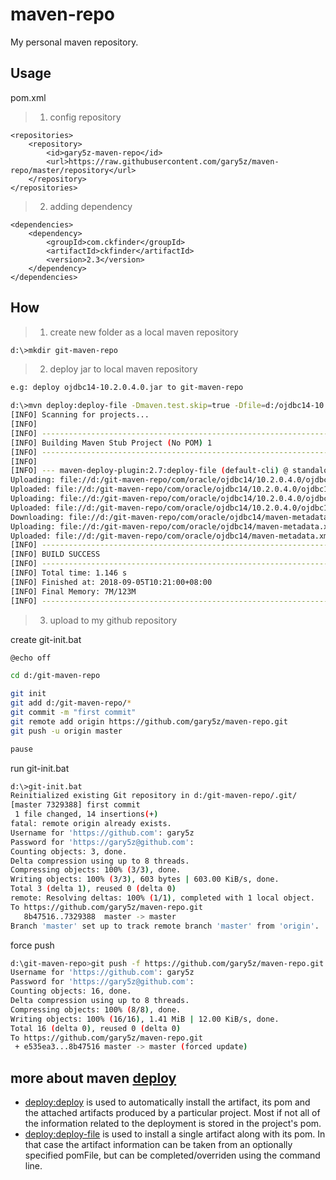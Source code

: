 # maven-repo
My personal maven repository.

## Usage

pom.xml

> 1) config repository

    <repositories>
        <repository>
            <id>gary5z-maven-repo</id>
            <url>https://raw.githubusercontent.com/gary5z/maven-repo/master/repository</url>
        </repository>
    </repositories>

> 2) adding dependency

    <dependencies>
        <dependency>
            <groupId>com.ckfinder</groupId>
            <artifactId>ckfinder</artifactId>
            <version>2.3</version>
        </dependency>
    </dependencies>

## How

> 1) create new folder as a local maven repository

```bash
d:\>mkdir git-maven-repo
```

> 2) deploy jar to local maven repository

```bash
e.g: deploy ojdbc14-10.2.0.4.0.jar to git-maven-repo

d:\>mvn deploy:deploy-file -Dmaven.test.skip=true -Dfile=d:/ojdbc14-10.2.0.4.0.jar -DgroupId=com.oracle -DartifactId=ojdbc14 -Dversion=10.2.0.4.0 -Dpackaging=jar -DrepositoryId=gary5z-maven-repo -Durl=file://d:/git-maven-repo/
[INFO] Scanning for projects...
[INFO]
[INFO] ------------------------------------------------------------------------
[INFO] Building Maven Stub Project (No POM) 1
[INFO] ------------------------------------------------------------------------
[INFO]
[INFO] --- maven-deploy-plugin:2.7:deploy-file (default-cli) @ standalone-pom ---
Uploading: file://d:/git-maven-repo/com/oracle/ojdbc14/10.2.0.4.0/ojdbc14-10.2.0.4.0.jar
Uploaded: file://d:/git-maven-repo/com/oracle/ojdbc14/10.2.0.4.0/ojdbc14-10.2.0.4.0.jar (1520 KB at 13096.7 KB/sec)
Uploading: file://d:/git-maven-repo/com/oracle/ojdbc14/10.2.0.4.0/ojdbc14-10.2.0.4.0.pom
Uploaded: file://d:/git-maven-repo/com/oracle/ojdbc14/10.2.0.4.0/ojdbc14-10.2.0.4.0.pom (395 B at 64.3 KB/sec)
Downloading: file://d:/git-maven-repo/com/oracle/ojdbc14/maven-metadata.xml
Uploading: file://d:/git-maven-repo/com/oracle/ojdbc14/maven-metadata.xml
Uploaded: file://d:/git-maven-repo/com/oracle/ojdbc14/maven-metadata.xml (307 B at 37.5 KB/sec)
[INFO] ------------------------------------------------------------------------
[INFO] BUILD SUCCESS
[INFO] ------------------------------------------------------------------------
[INFO] Total time: 1.146 s
[INFO] Finished at: 2018-09-05T10:21:00+08:00
[INFO] Final Memory: 7M/123M
[INFO] ------------------------------------------------------------------------
```

> 3) upload to my github repository

create git-init.bat
```bash
@echo off

cd d:/git-maven-repo

git init
git add d:/git-maven-repo/*
git commit -m "first commit"
git remote add origin https://github.com/gary5z/maven-repo.git
git push -u origin master

pause
```

run git-init.bat
```bash
d:\>git-init.bat
Reinitialized existing Git repository in d:/git-maven-repo/.git/
[master 7329388] first commit
 1 file changed, 14 insertions(+)
fatal: remote origin already exists.
Username for 'https://github.com': gary5z
Password for 'https://gary5z@github.com':
Counting objects: 3, done.
Delta compression using up to 8 threads.
Compressing objects: 100% (3/3), done.
Writing objects: 100% (3/3), 603 bytes | 603.00 KiB/s, done.
Total 3 (delta 1), reused 0 (delta 0)
remote: Resolving deltas: 100% (1/1), completed with 1 local object.
To https://github.com/gary5z/maven-repo.git
   8b47516..7329388  master -> master
Branch 'master' set up to track remote branch 'master' from 'origin'.
```

force push
```bash
d:\git-maven-repo>git push -f https://github.com/gary5z/maven-repo.git
Username for 'https://github.com': gary5z
Password for 'https://gary5z@github.com':
Counting objects: 16, done.
Delta compression using up to 8 threads.
Compressing objects: 100% (8/8), done.
Writing objects: 100% (16/16), 1.41 MiB | 12.00 KiB/s, done.
Total 16 (delta 0), reused 0 (delta 0)
To https://github.com/gary5z/maven-repo.git
 + e535ea3...8b47516 master -> master (forced update)
```

## more about maven [deploy](https://maven.apache.org/plugins/maven-deploy-plugin/)
- [deploy:deploy](https://maven.apache.org/plugins/maven-deploy-plugin/deploy-mojo.html)  is used to automatically install the artifact, its pom and the attached artifacts produced by a particular project. Most if not all of the information related to the deployment is stored in the project's pom.
- [deploy:deploy-file](https://maven.apache.org/plugins/maven-deploy-plugin/deploy-file-mojo.html) is used to install a single artifact along with its pom. In that case the artifact information can be taken from an optionally specified pomFile, but can be completed/overriden using the command line.


